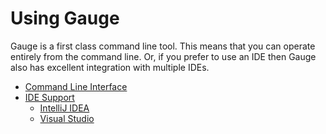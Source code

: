 # Using Gauge


Gauge is a first class command line tool. This means that you can
operate entirely from the command line. Or, if you prefer to use an
IDE then Gauge also has excellent integration with multiple IDEs.

* [Command Line Interface](../cli/README.md)
* [IDE Support](../ide_support/README.md)
  * [IntelliJ IDEA](../ide_support/intellij_idea.md)
  * [Visual Studio](../ide_support/visual_studio.md)
